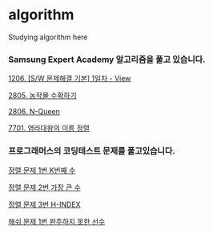 # algorithm
Studying algorithm here

### Samsung Expert Academy 알고리즘을 풀고 있습니다.

[1206. [S/W 문제해결 기본] 1일차 - View](https://github.com/yuminee/algorithm/blob/master/SAMSUNG_ALGOTIYHM/sw_problem.py)


[2805. 농작물 수확하기](https://github.com/yuminee/algorithm/blob/master/SAMSUNG_ALGOTIYHM/harvest.py)

[2806. N-Queen](https://github.com/yuminee/algorithm/blob/master/SAMSUNG_ALGOTIYHM/NQUEEN.py)


[7701. 염라대왕의 이름 정렬](https://github.com/yuminee/algorithm/blob/master/SAMSUNG_ALGOTIYHM/name_sorting.py)


### 프로그래머스의 코딩테스트 문제를 풀고있습니다.

[정렬 문제 1번 K번째 수](https://github.com/yuminee/algorithm/blob/master/PROGRAMMERS/k_number.py)

[정렬 문제 2번 가장 큰 수](https://github.com/yuminee/algorithm/blob/master/PROGRAMMERS/the_largest_number.py)

[정렬 문제 3번 H-INDEX](https://github.com/yuminee/algorithm/blob/master/PROGRAMMERS/h_index.py)

[해쉬 문제 1번 완주하지 못한 선수](https://github.com/yuminee/algorithm/blob/master/PROGRAMMERS/maraton.py)
